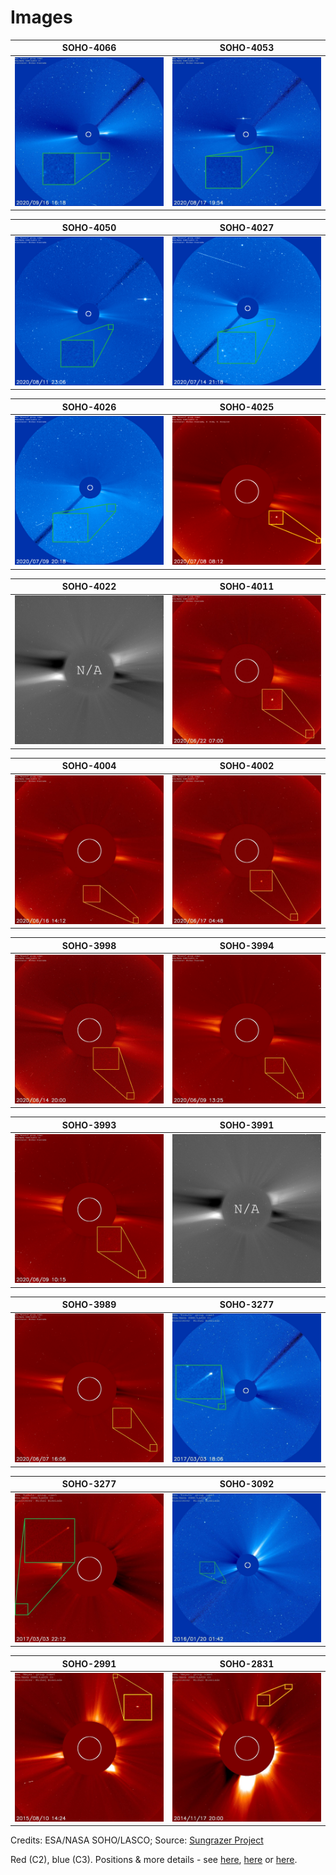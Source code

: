 # Images

| SOHO-4066             |  SOHO-4053 |
:-------------------------:|:-------------------------:
![SOHO-4066](https://github.com/mbiesiad/discoveries-biesiada/blob/master/images/discoveries/soho-4066.jpg)  |  ![SOHO-4053](https://github.com/mbiesiad/discoveries-biesiada/blob/master/images/discoveries/soho-4053.jpg)

| SOHO-4050             |  SOHO-4027 |
:-------------------------:|:-------------------------:
![SOHO-4050](https://github.com/mbiesiad/discoveries-biesiada/blob/master/images/discoveries/soho-4050.png)  |  ![SOHO-4027](https://github.com/mbiesiad/discoveries-biesiada/blob/master/images/discoveries/soho-4027.png)

| SOHO-4026             |  SOHO-4025 |
:-------------------------:|:-------------------------:
![SOHO-4026](https://github.com/mbiesiad/discoveries-biesiada/blob/master/images/discoveries/soho-4026.png)  |  ![SOHO-4025](https://github.com/mbiesiad/discoveries-biesiada/blob/master/images/discoveries/soho-4025.png)

| SOHO-4022             |  SOHO-4011 |
:-------------------------:|:-------------------------:
![N/A](https://github.com/mbiesiad/discoveries-biesiada/blob/master/images/discoveries/NA.jpg)  |  ![SOHO-4011](https://github.com/mbiesiad/discoveries-biesiada/blob/master/images/discoveries/soho-4011-c2.jpg)

| SOHO-4004             |  SOHO-4002 |
:-------------------------:|:-------------------------:
![SOHO-4004](https://github.com/mbiesiad/discoveries-biesiada/blob/master/images/discoveries/soho-4004.jpg)  |  ![SOHO-4002](https://github.com/mbiesiad/discoveries-biesiada/blob/master/images/discoveries/soho-4002.jpg)

| SOHO-3998             |  SOHO-3994 |
:-------------------------:|:-------------------------:
![SOHO-3998](https://github.com/mbiesiad/discoveries-biesiada/blob/master/images/discoveries/soho-3998.jpg)  |  ![SOHO-3994](https://github.com/mbiesiad/discoveries-biesiada/blob/master/images/discoveries/soho-3994.png)

| SOHO-3993             |  SOHO-3991 |
:-------------------------:|:-------------------------:
![SOHO-3993](https://github.com/mbiesiad/discoveries-biesiada/blob/master/images/discoveries/soho-3993.png)  |  ![N/A](https://github.com/mbiesiad/discoveries-biesiada/blob/master/images/discoveries/NA.jpg)

| SOHO-3989             |  SOHO-3277 |
:-------------------------:|:-------------------------:
![SOHO-3989](https://github.com/mbiesiad/discoveries-biesiada/blob/master/images/discoveries/soho-3989.png)  |  ![SOHO-3277](https://github.com/mbiesiad/discoveries-biesiada/blob/master/images/discoveries/soho-3277-c3.jpg)

| SOHO-3277             |  SOHO-3092 |
:-------------------------:|:-------------------------:
![SOHO-2831](https://github.com/mbiesiad/discoveries-biesiada/blob/master/images/discoveries/soho-3277-c2.jpg)  |  ![SOHO-2991](https://github.com/mbiesiad/discoveries-biesiada/blob/master/images/discoveries/soho-3092.jpg)

| SOHO-2991             |  SOHO-2831 |
:-------------------------:|:-------------------------:
![SOHO-2831](https://github.com/mbiesiad/discoveries-biesiada/blob/master/images/discoveries/soho-2991.jpg)  |  ![SOHO-2991](https://github.com/mbiesiad/discoveries-biesiada/blob/master/images/discoveries/soho-2831.jpg)

Credits: ESA/NASA SOHO/LASCO; Source: [Sungrazer Project](https://sungrazer.nrl.navy.mil/)

Red (C2), blue (C3).
Positions & more details - see [here](https://biesiadamichal.com/), [here](https://soho.nascom.nasa.gov/) or [here](https://sungrazer.nrl.navy.mil/).
